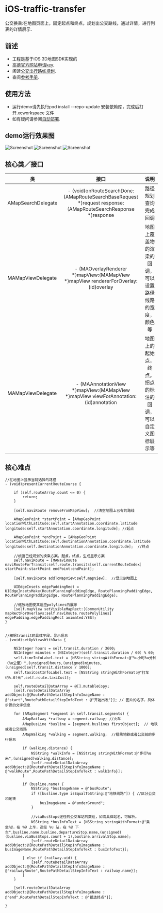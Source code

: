 # iOS-traffic-transfer
公交换乘:在地图页面上，固定起点和终点，规划出公交路线，通过详情，进行列表的详情展示.

## 前述 ##

- 工程是基于iOS 3D地图SDK实现的
- [高德官方网站申请key](http://lbs.amap.com/api/ios-sdk/guide/create-project/get-key/#t1).
- 阅读[公交出行路线规划](http://lbs.amap.com/api/ios-sdk/guide/route-plan/bus/#import-header).
- 查阅[参考手册](http://a.amap.com/lbs/static/unzip/iOS_Map_Doc/AMap_iOS_API_Doc_3D/index.html).

## 使用方法 ##

- 运行demo请先执行pod install --repo-update 安装依赖库，完成后打开.xcworkspace 文件
- 如有疑问请参阅[自动部署](http://lbs.amap.com/api/ios-sdk/guide/create-project/cocoapods/).

## demo运行效果图 ##

![Screenshot](./ScreenShots/screenshot0.jpeg)
![Screenshot](./ScreenShots/screenshot1.jpeg)
![Screenshot](./ScreenShots/screenshot2.jpeg)

## 核心类／接口 ##

| 类    | 接口  | 说明   |
| -----|:-----:|:-----:|
| AMapSearchDelegate | 	- (void)onRouteSearchDone:(AMapRouteSearchBaseRequest *)request response:(AMapRouteSearchResponse *)response | 路径规划查询完成回调 |
| MAMapViewDelegate | - (MAOverlayRenderer *)mapView:(MAMapView *)mapView rendererForOverlay:(id<MAOverlay>)overlay | 地图上覆盖物的渲染的回调，可以设置路径线路的宽度，颜色等 |
| MAMapViewDelegate | - (MAAnnotationView *)mapView:(MAMapView *)mapView viewForAnnotation:(id<MAAnnotation>)annotation | 地图上的起始点，终点，拐点的标注的回调，可以自定义图标展示等 |

## 核心难点 ##

```
//在地图上显示当前选择的路径
- (void)presentCurrentRouteCourse {

    if (self.routeArray.count <= 0) {
        return;
    }

    [self.naviRoute removeFromMapView];  //清空地图上已有的路线

    AMapGeoPoint *startPoint = [AMapGeoPoint locationWithLatitude:self.startAnnotation.coordinate.latitude longitude:self.startAnnotation.coordinate.longitude]; //起点

    AMapGeoPoint *endPoint = [AMapGeoPoint locationWithLatitude:self.destinationAnnotation.coordinate.latitude longitude:self.destinationAnnotation.coordinate.longitude];  //终点

    //根据已经规划的换乘方案，起点，终点，生成显示方案
    self.naviRoute = [MANaviRoute naviRouteForTransit:self.route.transits[self.currentRouteIndex] startPoint:startPoint endPoint:endPoint];

    [self.naviRoute addToMapView:self.mapView];  //显示到地图上

    UIEdgeInsets edgePaddingRect = UIEdgeInsetsMake(RoutePlanningPaddingEdge, RoutePlanningPaddingEdge, RoutePlanningPaddingEdge, RoutePlanningPaddingEdge);

    //缩放地图使其适应polylines的展示
    [self.mapView setVisibleMapRect:[CommonUtility mapRectForOverlays:self.naviRoute.routePolylines] edgePadding:edgePaddingRect animated:YES];
}


//根据transit的具体字段，显示信息
- (void)setUpViewsWithData {

    NSInteger hours = self.transit.duration / 3600;
    NSInteger minutes = (NSInteger)(self.transit.duration / 60) % 60;
    self.timeInfoLabel.text = [NSString stringWithFormat:@"%u小时%u分钟（%u公里）",(unsigned)hours,(unsigned)minutes,(unsigned)self.transit.distance / 1000];
    self.taxiCostInfoLabel.text = [NSString stringWithFormat:@"打车约%.0f元",self.route.taxiCost];

    self.routeDetailDataArray = @[].mutableCopy;
    [self.routeDetailDataArray addObject:@{RoutePathDetailStepInfoImageName : @"start",RoutePathDetailStepInfoText : @"开始出发"}]; // 图片的名字，具体步骤的文字信息

    for (AMapSegment *segment in self.transit.segments) {
        AMapRailway *railway = segment.railway; //火车
        AMapBusLine *busline = [segment.buslines firstObject];  // 地铁或者公交线路
        AMapWalking *walking = segment.walking;  //搭乘地铁或者公交前的步行信息

        if (walking.distance) {
            NSString *walkInfo = [NSString stringWithFormat:@"步行%u米",(unsigned)walking.distance];
            [self.routeDetailDataArray addObject:@{RoutePathDetailStepInfoImageName : @"walkRoute",RoutePathDetailStepInfoText : walkInfo}];
        }

        if (busline.name) {
            NSString *busImageName = @"busRoute";
            if ([busline.type isEqualToString:@"地铁线路"]) { //区分公交和地铁
                busImageName = @"underGround";
            }

            //viaBusStops途径的公交车站的数组，如需具体站名，可解析。
            NSString *busInfoText = [NSString stringWithFormat:@"乘坐%@，在 %@ 上车，途经 %u 站，在 %@ 下车",busline.name,busline.departureStop.name,(unsigned)(busline.viaBusStops.count + 1),busline.arrivalStop.name];
            [self.routeDetailDataArray addObject:@{RoutePathDetailStepInfoImageName : busImageName,RoutePathDetailStepInfoText : busInfoText}];

        } else if (railway.uid) {
            [self.routeDetailDataArray addObject:@{RoutePathDetailStepInfoImageName : @"railwayRoute",RoutePathDetailStepInfoText : railway.name}];
        }
    }

    [self.routeDetailDataArray addObject:@{RoutePathDetailStepInfoImageName : @"end",RoutePathDetailStepInfoText : @"抵达终点"}];

}

```


